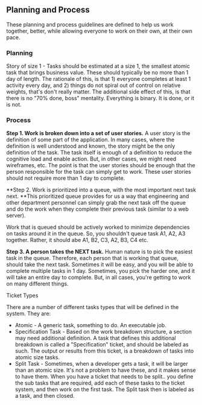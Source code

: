 ## Planning and Process

These planning and process guidelines are defined to help us work together, better, while allowing everyone to work on their own, at their own pace.

### Planning

Story of size 1 - Tasks should be estimated at a size 1, the smallest atomic task that brings business value. These should typically be no more than 1 day of length. The rationale of this, is that 1\) everyone completes at least 1 activity every day, and 2\) things do not spiral out of control on relative weights, that's don't really matter. The additional side effect of this, is that there is no "70% done, boss" mentality. Everything is binary. It is done, or it is not.

### Process

**Step 1. Work is broken down into a set of user stories.** A user story is the definition of some part of the application. In many cases, where the definition is well understood and known, the story might be the only definition of the task. The task itself is enough of a definition to reduce the cognitive load and enable action. But, in other cases, we might need wireframes, etc. The point is that the user stories should be enough that the person responsible for the task can simply get to work. These user stories should not require more than 1 day to complete.

**Step 2. Work is prioritized into a queue, with the most important next task next. **This prioritized queue provides for us a way that engineering and other department personnel can simply grab the next task off the queue and do the work when they complete their previous task \(similar to a web server\).

Work that is queued should be actively worked to minimize dependencies on tasks around it in the queue. So, you shouldn't queue task A1, A2, A3 together. Rather, it should abe A1, B2, C3, A2, B3, C4 etc.

**Step 3. A person takes the NEXT task.** Human nature is to pick the easiest task in the queue. Therefore, each person that is working that queue, should take the next task. Sometimes it will be easy, and you will be able to complete multiple tasks in 1 day. Sometimes, you pick the harder one, and it will take an entire day to complete. But, in all cases, you're getting to work on many different things.



Ticket Types

There are a number of different tasks types that will be defined in the system. They are: 

* Atomic - A generic task, something to do. An executable job.
* Specification Task - Based on the work breakdown structure, a section may need additional definition. A task that defines this additional breakdown is called a "Specification" ticket, and should be labeled as such. The output or results from this ticket, is a breakdown of tasks into atomic size tasks. 
* Split Task - Sometimes, when a developer gets a task, it will be larger than an atomic size. It's not a problem to have these, and it makes sense to have them. When you have a ticket that needs to be split.. you define the sub tasks that are required, add each of these tasks to the ticket system, and then work on the first task. The Split task then is labeled as a task, and then closed. 




